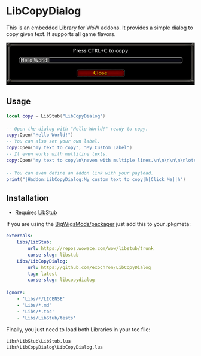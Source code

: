 # LibCopyDialog

This is an embedded Library for WoW addons. It provides a simple dialog to copy given text.
It supports all game flavors.

![Hello World Example](https://github.com/exochron/LibCopyDialog/raw/main/Examples/Example1.jpg "Hello World Example")

## Usage
```LUA
local copy = LibStub("LibCopyDialog")

-- Open the dialog with "Hello World!" ready to copy.
copy:Open("Hello World!")
-- You can also set your own label.
copy:Open("my text to copy", "My Custom Label")
-- It even works with multiline texts.
copy:Open("my text to copy\n\neven with multiple lines.\n\n\n\n\n\nlots of lines!")

-- You can even define an addon link with your payload.
print("|Haddon:LibCopyDialog:My custom text to copy|h[Click Me]|h")
```

## Installation
- Requires [LibStub](https://www.curseforge.com/wow/addons/libstub)

If you are using the [BigWigsMods/packager](https://github.com/BigWigsMods/packager) just add this to your .pkgmeta:
```yaml
externals:
    Libs/LibStub:
        url: https://repos.wowace.com/wow/libstub/trunk
        curse-slug: libstub
    Libs/LibCopyDialog:
        url: https://github.com/exochron/LibCopyDialog
        tag: latest
        curse-slug: libcopydialog

ignore:
    - 'Libs/*/LICENSE'
    - 'Libs/*.md'
    - 'Libs/*.toc'
    - 'Libs/LibStub/tests'
```

Finally, you just need to load both Libraries in your toc file:
```
Libs\LibStub\LibStub.lua
Libs\LibCopyDialog\LibCopyDialog.lua
```
